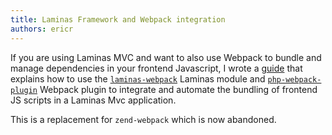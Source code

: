 ```yaml
---
title: Laminas Framework and Webpack integration
authors: ericr
---
```

If you are using Laminas MVC and want to also use Webpack to bundle and manage 
dependencies in your frontend Javascript, I wrote a [guide](/docs/guides/laminas-webpack-guide-getting-started) that
explains how to use the [`laminas-webpack`](https://github.com/visto9259/laminas-webpack) Laminas module and [`php-webpack-plugin`](https://github.com/visto9259/php-webpack-plugin)
Webpack plugin to integrate and automate the bundling of frontend JS scripts in a Laminas Mvc application.

This is a replacement for `zend-webpack` which is now abandoned. 

